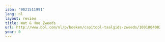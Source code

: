 ```yaml
---
isbn: '9021511991'
lang: nl
layout: review
title: Wat & Hoe Zweeds
url: http://www.bol.com/nl/p/boeken/capitool-taalgids-zweeds/1001004002130684/index.html
year: 0
---
```


